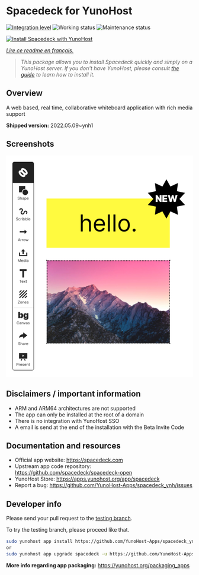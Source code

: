<!--
N.B.: This README was automatically generated by https://github.com/YunoHost/apps/tree/master/tools/README-generator
It shall NOT be edited by hand.
-->

# Spacedeck for YunoHost

[![Integration level](https://dash.yunohost.org/integration/spacedeck.svg)](https://dash.yunohost.org/appci/app/spacedeck) ![Working status](https://ci-apps.yunohost.org/ci/badges/spacedeck.status.svg) ![Maintenance status](https://ci-apps.yunohost.org/ci/badges/spacedeck.maintain.svg)

[![Install Spacedeck with YunoHost](https://install-app.yunohost.org/install-with-yunohost.svg)](https://install-app.yunohost.org/?app=spacedeck)

*[Lire ce readme en français.](./README_fr.md)*

> *This package allows you to install Spacedeck quickly and simply on a YunoHost server.
If you don't have YunoHost, please consult [the guide](https://yunohost.org/#/install) to learn how to install it.*

## Overview

A web based, real time, collaborative whiteboard application with rich media support


**Shipped version:** 2022.05.09~ynh1

## Screenshots

![Screenshot of Spacedeck](./doc/screenshots/spacedeck.png)

## Disclaimers / important information

* ARM and ARM64 architectures are not supported
* The app can only be installed at the root of a domain
* There is no integration with YunoHost SSO
* A email is send at the end of the installation with the Beta Invite Code

## Documentation and resources

* Official app website: <https://spacedeck.com>
* Upstream app code repository: <https://github.com/spacedeck/spacedeck-open>
* YunoHost Store: <https://apps.yunohost.org/app/spacedeck>
* Report a bug: <https://github.com/YunoHost-Apps/spacedeck_ynh/issues>

## Developer info

Please send your pull request to the [testing branch](https://github.com/YunoHost-Apps/spacedeck_ynh/tree/testing).

To try the testing branch, please proceed like that.

``` bash
sudo yunohost app install https://github.com/YunoHost-Apps/spacedeck_ynh/tree/testing --debug
or
sudo yunohost app upgrade spacedeck -u https://github.com/YunoHost-Apps/spacedeck_ynh/tree/testing --debug
```

**More info regarding app packaging:** <https://yunohost.org/packaging_apps>
